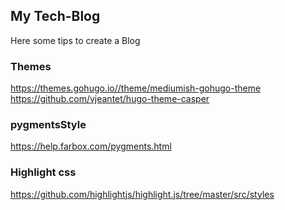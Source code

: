 ## My Tech-Blog

Here some tips to create a Blog

### Themes

https://themes.gohugo.io//theme/mediumish-gohugo-theme
https://github.com/vjeantet/hugo-theme-casper

### pygmentsStyle

https://help.farbox.com/pygments.html

### Highlight css 

https://github.com/highlightjs/highlight.js/tree/master/src/styles

